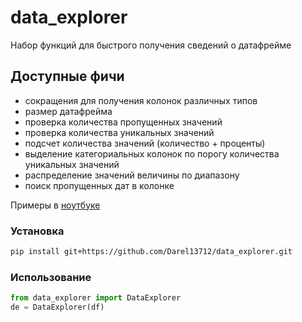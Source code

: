 # data_explorer
Набор функций для быстрого получения сведений о датафрейме

## Доступные фичи
- сокращения для получения колонок различных типов
- размер датафрейма
- проверка количества пропущенных значений
- проверка количества уникальных значений
- подсчет количества значений (количество + проценты)
- выделение категориальных колонок по порогу количества уникальных значений
- распределение значений величины по диапазону
- поиск пропущенных дат в колонке

Примеры в [ноутбуке](https://github.com/Darel13712/data_explorer/blob/master/example.ipynb)

### Установка
```bash
pip install git+https://github.com/Darel13712/data_explorer.git
```

### Использование
```python
from data_explorer import DataExplorer
de = DataExplorer(df)
```

